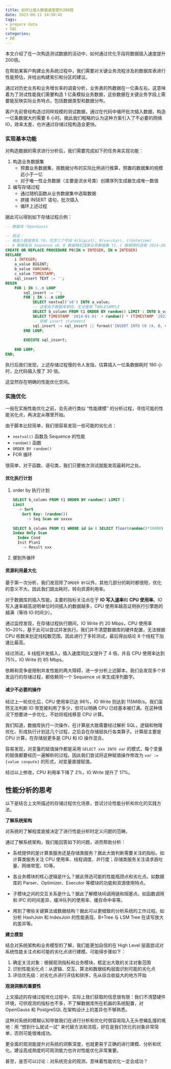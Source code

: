 ```yaml
---
title: 如何让插入数据速度提升200倍
date: 2023-06-11 14:50:45
tags:
- prepare data
- SQL
categories:
- DB
---
```


本文介绍了在一次构造测试数据的活动中，如何通过优化手段将数据插入速度提升200倍。

<!-- more -->

在帮助某客户构建业务系统过程中，我们需要对关键业务流程涉及的数据库表进行性能预估，并给出构建索引和分区的建议。

通过对历史业务和业务增长率的调查分析，业务表的热数据在一亿条左右。这意味着为了测试性能我们需要构造 1 亿条模拟业务数据，这些数据在关键业务字段上需要能反映实际业务特点，包括数据类型和数据分布。

客户先前曾经构造过同样规模的测试数据，通过在代码中循环批次插入数据，构造一亿条数据大约需要 6 小时。据此我们粗略的认为这种方案引入了不必要的网络 IO，效率太差，也许通过存储过程构造会更快。

### 实现基本功能

对构造数据的需求进行分析后，我们需要完成如下的任务来实现功能：

1. 构造业务数据集
   - 预置业务数据集，按数据分布的实际比例进行推算，预置的数据集的规模远小于一亿
   - 对于唯一性业务数据（主要是流水号类）创建序列生成器生成唯一数值
2. 编写存储过程
   - 通过随机函数从业务数据集中选取数据
   - 拼接 INSERT 语句，批次插入
   - 循环上述过程

据此可以得到如下存储过程示例：

```sql
-- 数据库：OpenGauss

-- 假设：
-- 被插入数据表名 t0，包含三个字段 A(bigint), B(varchar), C(datetime)
-- A 数据来自 Sequence s0，B 数据随机选取业务数据集 t1，C 数据随机选取 2014~2023 年中任意一天
CREATE OR REPLACE PROCEDURE P0(IN n INTEGER, IN m INTEGER)
DECLARE
    i INTEGER;
    a_value BIGINT;
    b_value VARCHAR;
    c_value TIMESTAMP;
    sql_insert TEXT := '';
BEGIN
    FOR i IN 1..n LOOP
        sql_insert := '';
        FOR j IN 1..m LOOP
            SELECT nextval('s0') INTO a_value;
            -- 这里由于数据库原因，无法使用 TABLESAMPLE
            SELECT b_column FROM t1 ORDER BY random() LIMIT 1 INTO b_value;
            SELECT TIMESTAMP '2014-01-01' + random() * (TIMESTAMP '2023-06-30' - TIMESTAMP '2014-01-01') INTO c_value;  
            -- 拼接 insert statement
            sql_insert := sql_insert || format('INSERT INTO t0 (A, B, C) VALUES (%s, %s, %s);', a_value, quote_literal(b_value), quote_literal(c_value));
        END LOOP;
        
        EXECUTE sql_insert;
        
    END LOOP;
END;
```

执行后我们发现，上述存储过程慢的令人发指，估算插入一亿条数据耗时 180 小时，比代码插入慢了 30 倍。

这显然存在明确的性能优化空间。

### 实施优化

一般在实施性能优化之前，会先进行类似 “性能建模” 的分析过程，寻找可能的性能劣化点，再决定从哪里开始。

由于脚本比较简单，我们很容易发现一些可能的劣化点：

- `nextval()` 函数及 Sequence 的性能
- `random()` 函数
- `ORDER BY random()`
- FOR 循环

很简单，对于函数、语句类，我们只要依次测试就能发现最耗时之处。

#### 优化执行计划

1. order by 执行计划

   ```SQL
   SELECT b_column FROM t1 ORDER BY random() LIMIT 1
   Limit
     -> Sort
       Sort Key: (random())
         -> Seq Scan on xxxxx
     
   SELECT b_column FROM t1 WHERE id in ( SELECT floor(random()*10000) ) LIMIT 1
   Index Only Scan
     Index Cond
     Init Plan1
       -> Result xxx

2. 挪到外循环

   

#### 资源利用最大化

基于第一次分析，我们发现除了`ORDER BY`以外，其他几部分的耗时都很短，优化的意义不大。因此我们跳出耗时，转向资源利用率。

对于数据库的插入性能，主要的指标关注点在于 **IO 写入速率**和 **CPU 使用率**。IO 写入速率越高说明单位时间插入的数据越多，CPU 使用率越高证明执行引擎跑的越满（等待 IO 时间少）。

通过监控发现，在存储过程执行期间，IO Write 约 20 Mbps，CPU 使用率 10~20%，基于此可以尝试并发执行。我们并不清楚数据库的硬件配置，无法根据 CPU 核数来划定线程数范围，因此进行了多轮测试，最后得出结论 8 个线程下加速比最高。

经过测试，8 线程并发插入，插入速度同比又提升了 4 倍，并且 CPU 使用率达到 75%，IO Write 约 85 Mbps。

依赖和竞争是限制并发性能的两大障碍，进一步分析上述脚本，我们会发现多个并发运行的存储过程，都依赖同一个 Sequence `s0` 来生成序列数字。



#### 减少不必要的操作

经过上一轮优化后，CPU 使用率已达 96%，IO Write 则达到 115MiB/s。我们虽然无法判断 IO 带宽被利用了多少，但可以明确 CPU 已经基本被打满。在这种情况下想要进一步优化，不妨将视线移至 CPU 计算。

我们知道，数据库执行一次操作，在计算层大致需要经过解析 SQL，逻辑和物理优化、形成执行计划这几个过程，之后会在存储层执行各类算子。计算层主要是 CPU 计算，在存储层更多是 CPU 和 IO 操作混合。

容易发现，对变量的赋值操作都是采用 `SELECT xxx INTO var` 的模式，每个变量的赋值都要经历一遍解析的过程。因此我们尝试将这种赋值操作修改为 `var := {value conpute}` 的形式，对变量直接赋值。

经过以上修改，CPU 利用率下降了 2%，IO Write 提升了 17%。



## 性能分析的思考

以下是结合上文所描述的存储过程优化场景，尝试讨论性能分析和优化的实践方法。

**了解系统架构**

对系统的了解程度直接决定了进行性能分析时定义问题的范畴。

通过了解系统架构，我们能回答如下的问题，进而帮助分析：

- 系统提供的是计算类服务还是存储类服务？据此大致判断需要关注的指标。如计算类服务关注 CPU 使用率、线程调度、并行度；存储类服务关注请求吞吐量、网络带宽、IO等。

- 各业务模块的核心逻辑是什么？据此筛选可能的性能瓶颈点和劣化点。如数据库的 Parser、Optimizer、Executor 等模块的功能和资源使用特点。

- 子模块之间的交互关系是什么？据此了解模块间调用链和阻塞点。如函数调用和 IPC 的时间差异、缓冲队列的使用率、缓存命中率等。

- 用到了哪些关键算法或数据结构？据此可以更细致的分析系统的工作过程。如分析 HashJoin 和 IndexJoin 的性能表现、B+Tree 与 LSM Tree 在读写放大的差异等。

**建立模型**

结合对系统架构和业务模型的了解，我们能更加自信的在 High Level 层面尝试对系统性能关注点和可能的劣化点进行建模。可能得步骤如下：

1. 确定关注对象：根据观测指标和业务模块，框定出大致的关注对象范围
2. 识别性能劣化点：从逻辑、交互、算法和数据结构层面识别可能的劣化点
3. 评估优先级：对劣化点进行评估和排序，先从综合收益大的地方开始

**观测洞察的重要性**

上文描述的存储过程优化过程中，实际上我们获取的信息很有限：我们不清楚硬件环境，可供观测的指标也不多，不了解数据库所在机器的系统配置，对 OpenGauss 和 PostgreSQL 在架构设计上的差异也不够熟悉。

这种对系统的模糊认知导致我们在进行分析和优化时很容易陷入无头苍蝇乱撞的境地：用 “想到什么就试一试” 来代替方法和流程，好在是我们优化的对象非常简单，否则可能很难成功。

更全面的观测能提升对系统的洞察深度，也就更易于正确的进行建模、分析和优化。建设高成熟度的可观测能力也许对性能优化非常重要。

甚至，是否可以讨论：对系统完全的观测，意味着性能优化一定会成功？


